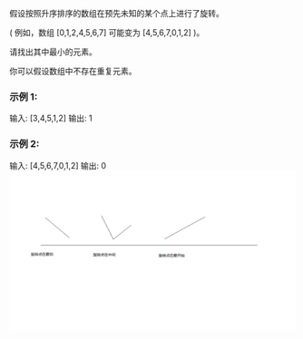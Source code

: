 假设按照升序排序的数组在预先未知的某个点上进行了旋转。

( 例如，数组 [0,1,2,4,5,6,7] 可能变为 [4,5,6,7,0,1,2] )。

请找出其中最小的元素。

你可以假设数组中不存在重复元素。

### 示例 1:
输入: [3,4,5,1,2]
输出: 1
### 示例 2:
输入: [4,5,6,7,0,1,2]
输出: 0
![Alt text](旋转数组数学模型.png)